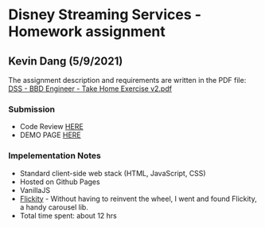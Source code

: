 # Disney Streaming Services - Homework assignment
## Kevin Dang (5/9/2021)

The assignment description and requirements are written in the PDF file: [DSS - BBD Engineer - Take Home Exercise v2.pdf](https://peoncode.github.io/dss/DSS%20-%20BBD%20Engineer%20-%20Take%20Home%20Exercise%20v2.pdf)

### Submission
- Code Review [HERE](https://github.com/peoncode/peoncode.github.io/pull/1)
- DEMO PAGE [HERE](https://peoncode.github.io/dss/dss.html)

### Impelementation Notes
- Standard client-side web stack (HTML, JavaScript, CSS)
- Hosted on Github Pages
- VanillaJS
- [Flickity](https://flickity.metafizzy.co/) - Without having to reinvent the wheel, I went and found Flickity, a handy carousel lib.
- Total time spent: about 12 hrs

